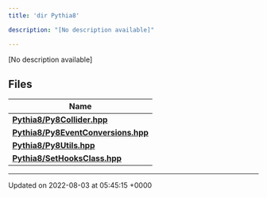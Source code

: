 ```yaml
---
title: 'dir Pythia8'

description: "[No description available]"

---
```







[No description available]

## Files

| Name           |
| -------------- |
| **[Pythia8/Py8Collider.hpp](/documentation/code/darkbit/files/py8collider_8hpp/#file-py8collider.hpp)**  |
| **[Pythia8/Py8EventConversions.hpp](/documentation/code/darkbit/files/py8eventconversions_8hpp/#file-py8eventconversions.hpp)**  |
| **[Pythia8/Py8Utils.hpp](/documentation/code/darkbit/files/py8utils_8hpp/#file-py8utils.hpp)**  |
| **[Pythia8/SetHooksClass.hpp](/documentation/code/darkbit/files/sethooksclass_8hpp/#file-sethooksclass.hpp)**  |






-------------------------------

Updated on 2022-08-03 at 05:45:15 +0000
